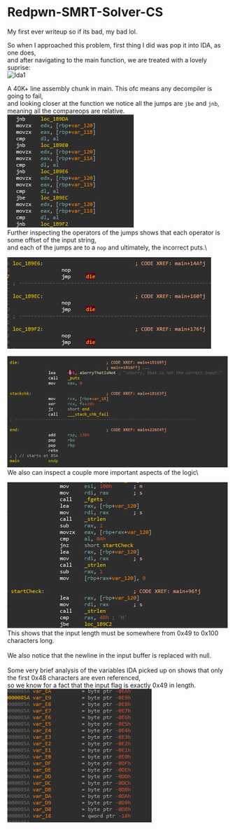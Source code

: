 # Redpwn-SMRT-Solver-CS
My first ever writeup so if its bad, my bad lol.

So when I approached this problem, first thing I did was pop it into IDA, as one does,\
and after navigating to the main function, we are treated with a lovely suprise:\
![Ida1](/img/ida1.gif)

A 40K+ line assembly chunk in main. This ofc means any decompiler is going to fail,\
and looking closer at the function we notice all the jumps are `jbe` and `jnb`, meaning all the compareops are relative.\
![Ida2](/img/ida2.png)
\
Further inspecting the operators of the jumps shows that each operator is some offset of the input string,\
and each of the jumps are to a `nop` and ultimately, the incorrect puts.\

![Ida3](/img/ida3.png)

![Ida4](/img/ida4.png)
\
We also can inspect a couple more important aspects of the logic\

![Ida5](/img/ida5.png)
\
This shows that the input length must be somewhere from 0x49 to 0x100 characters long.\
\
We also notice that the newline in the input buffer is replaced with null.\
\
Some very brief analysis of the variables IDA picked up on shows that only the first 0x48 characters are even referenced,\
so we know for a fact that the input flag is exactly 0x49 in length.\
![Ida6](/img/ida6.png)
